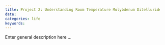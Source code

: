 ```yaml
---
title: Project 2: Understanding Room Temperature Molybdenum Ditelluride
date:
categories: life
keywords:
---
```


Enter general description here ... 
